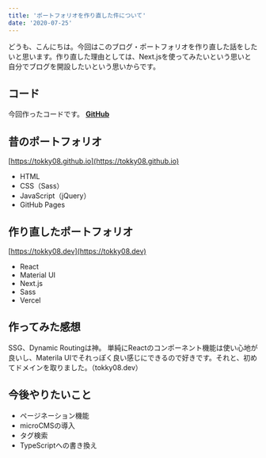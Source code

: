 ```yaml
---
title: 'ポートフォリオを作り直した件について'
date: '2020-07-25'
---
```


どうも、こんにちは。今回はこのブログ・ポートフォリオを作り直した話をしたいと思います。作り直した理由としては、Next.jsを使ってみたいという思いと自分でブログを開設したいという思いからです。

## コード
今回作ったコードです。
**[GitHub](https://github.com/tokky08/portfolio)**

## 昔のポートフォリオ 
[https://tokky08.github.io](https://tokky08.github.io)
 - HTML
 - CSS（Sass）
 - JavaScript（jQuery）
 - GitHub Pages

## 作り直したポートフォリオ 
[https://tokky08.dev](https://tokky08.dev)
 - React
 - Material UI
 - Next.js
 - Sass
 - Vercel

 ## 作ってみた感想
SSG、Dynamic Routingは神。
単純にReactのコンポーネント機能は使い心地が良いし、Materila UIでそれっぽく良い感じにできるので好きです。それと、初めてドメインを取りました。（tokky08.dev）

## 今後やりたいこと
 - ページネーション機能 
 - microCMSの導入
 - タグ検索
 - TypeScriptへの書き換え